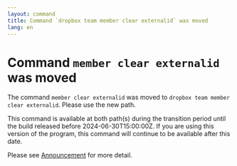 ```yaml
---
layout: command
title: Command `dropbox team member clear externalid` was moved
lang: en
---
```


# Command `member clear externalid` was moved

The command `member clear externalid` was moved to `dropbox team member clear externalid`. Please use the new path.

This command is available at both path(s) during the transition period until the build released before 2024-06-30T15:00:00Z. If you are using this version of the program, this command will continue to be available after this date.

Please see [Announcement](https://github.com/watermint/toolbox/discussions/799) for more detail.


